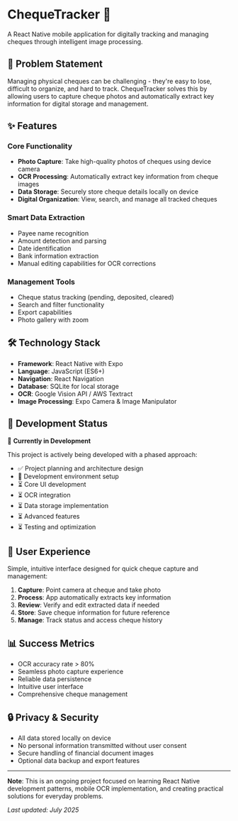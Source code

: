 # ChequeTracker 📱

A React Native mobile application for digitally tracking and managing cheques through intelligent image processing.

## 🎯 Problem Statement

Managing physical cheques can be challenging - they're easy to lose, difficult to organize, and hard to track. ChequeTracker solves this by allowing users to capture cheque photos and automatically extract key information for digital storage and management.

## ✨ Features

### Core Functionality
- **Photo Capture**: Take high-quality photos of cheques using device camera
- **OCR Processing**: Automatically extract key information from cheque images
- **Data Storage**: Securely store cheque details locally on device
- **Digital Organization**: View, search, and manage all tracked cheques

### Smart Data Extraction
- Payee name recognition
- Amount detection and parsing
- Date identification
- Bank information extraction
- Manual editing capabilities for OCR corrections

### Management Tools
- Cheque status tracking (pending, deposited, cleared)
- Search and filter functionality
- Export capabilities
- Photo gallery with zoom

## 🛠️ Technology Stack

- **Framework**: React Native with Expo
- **Language**: JavaScript (ES6+)
- **Navigation**: React Navigation
- **Database**: SQLite for local storage
- **OCR**: Google Vision API / AWS Textract
- **Image Processing**: Expo Camera & Image Manipulator

## 📱 Development Status

🚧 **Currently in Development**

This project is actively being developed with a phased approach:

- ✅ Project planning and architecture design
- 🔄 Development environment setup
- ⏳ Core UI development
- ⏳ OCR integration
- ⏳ Data storage implementation
- ⏳ Advanced features
- ⏳ Testing and optimization

## 🎨 User Experience

Simple, intuitive interface designed for quick cheque capture and management:

1. **Capture**: Point camera at cheque and take photo
2. **Process**: App automatically extracts key information
3. **Review**: Verify and edit extracted data if needed
4. **Store**: Save cheque information for future reference
5. **Manage**: Track status and access cheque history

## 📊 Success Metrics

- OCR accuracy rate > 80%
- Seamless photo capture experience
- Reliable data persistence
- Intuitive user interface
- Comprehensive cheque management

## 🔒 Privacy & Security

- All data stored locally on device
- No personal information transmitted without user consent
- Secure handling of financial document images
- Optional data backup and export features

---

**Note**: This is an ongoing project focused on learning React Native development patterns, mobile OCR implementation, and creating practical solutions for everyday problems.

*Last updated: July 2025*